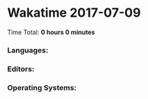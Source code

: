 # Wakatime 2017-07-09

Time Total: **0 hours 0 minutes**

### Languages:

### Editors:

### Operating Systems:

